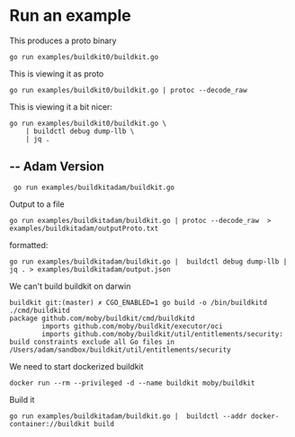 # Run an example
This produces a proto binary
```
go run examples/buildkit0/buildkit.go
```
This is viewing it as proto
```
go run examples/buildkit0/buildkit.go | protoc --decode_raw  
```

This is viewing it a bit nicer:
```
go run examples/buildkit0/buildkit.go \
    | buildctl debug dump-llb \
    | jq .
```

--
Adam Version
--
```
 go run examples/buildkitadam/buildkit.go
 ```

Output to a file
```
go run examples/buildkitadam/buildkit.go | protoc --decode_raw  > examples/buildkitadam/outputProto.txt
```

formatted:
```
go run examples/buildkitadam/buildkit.go |  buildctl debug dump-llb | jq . > examples/buildkitadam/output.json

```
We can't build buildkit on darwin
```
buildkit git:(master) ✗ CGO_ENABLED=1 go build -o /bin/buildkitd ./cmd/buildkitd
package github.com/moby/buildkit/cmd/buildkitd
        imports github.com/moby/buildkit/executor/oci
        imports github.com/moby/buildkit/util/entitlements/security: build constraints exclude all Go files in /Users/adam/sandbox/buildkit/util/entitlements/security
```

We need to start dockerized buildkit
```
docker run --rm --privileged -d --name buildkit moby/buildkit
```

Build it
```
go run examples/buildkitadam/buildkit.go |  buildctl --addr docker-container://buildkit build
```